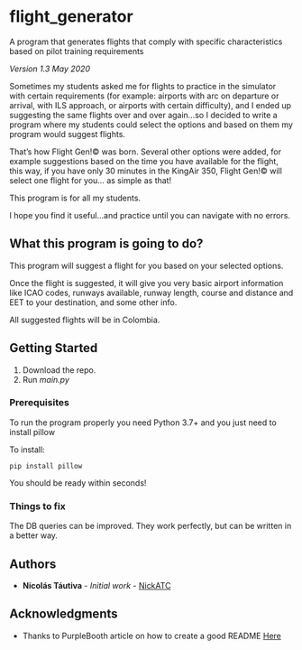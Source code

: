 # flight_generator
A program that generates flights that comply with specific characteristics based on pilot training requirements


*Version 1.3   May 2020*

Sometimes my students asked me for flights to practice in the simulator with certain requirements (for example: airports with arc on departure or arrival, with ILS approach, or airports with certain difficulty), and I ended up suggesting the same flights over and over again…so I decided to write a program where my students could select the options and based on them my program would suggest flights.

That’s how Flight Gen!© was born. Several other options were added, for example suggestions based on the time you have available for the flight, this way, if you have only 30 minutes in the KingAir 350, Flight Gen!© will select one flight for you… as simple as that!

This program is for all my students. 

I hope you find it useful…and practice until you can navigate with no errors.

## What this program is going to do?
This program will suggest a flight for you based on your selected options.

Once the flight is suggested, it will give you very basic airport information like ICAO codes, runways available, runway length, course and distance and EET to your destination, and some other info.

All suggested flights will be in Colombia.

## Getting Started

1.  Download the repo.
2.  Run *main.py*


### Prerequisites

To run the program properly you need Python 3.7+ and you just need to install pillow

To install:
```
pip install pillow
```
You should be ready within seconds!

### Things to fix
The DB queries can be improved.  They work perfectly, but can be written in a better way.

## Authors

* **Nicolás Táutiva** - *Initial work* - [NickATC](https://github.com/NickATC)

## Acknowledgments

* Thanks to PurpleBooth article on how to create a good README [Here](https://gist.githubusercontent.com/PurpleBooth/109311bb0361f32d87a2/raw/824da51d0763e6855c338cc8107b2ff890e7dd43/README-Template.md) 
